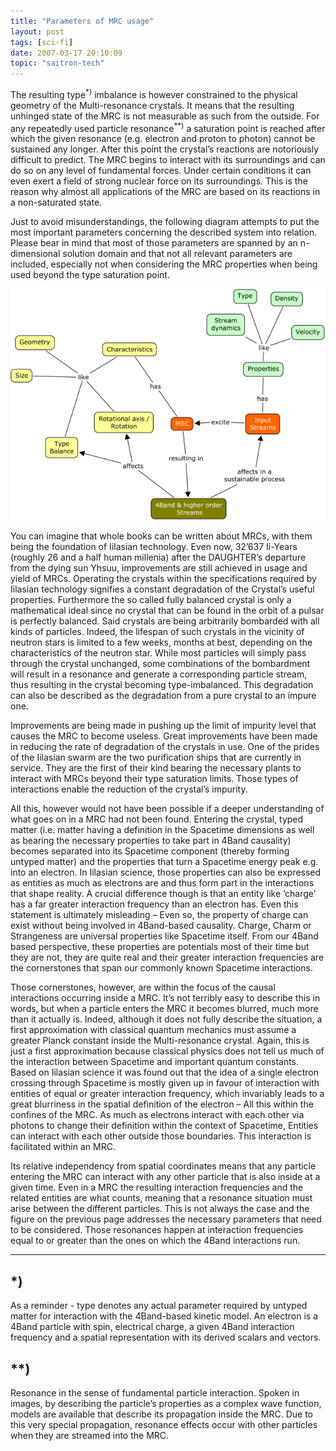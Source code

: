 ```yaml
---
title: "Parameters of MRC usage"
layout: post
tags: [sci-fi]
date: 2007-03-17 20:10:09
topic: "saitron-tech"
---
```


<TopicToc topicId="saitron-tech" header="Tech of the Ii: Multi-resonance Crystals" />

The resulting type<sup>*)</sup> imbalance is however constrained to the physical geometry of the Multi-resonance crystals. It means that the resulting unhinged state of the MRC is not measurable as such from the outside. For any repeatedly used particle resonance<sup>**)</sup>  a saturation point is reached after which the given resonance (e.g. electron and proton to photon) cannot be sustained any longer. After this point the crystal’s reactions are notoriously difficult to predict. The MRC begins to interact with its surroundings and can do so on any level of fundamental forces. Under certain conditions it can even exert a field of strong nuclear force on its surroundings. This is the reason why almost all applications of the MRC are based on its reactions in a non-saturated state.

Just to avoid misunderstandings, the following diagram attempts to put the most important parameters concerning the described system into relation. Please bear in mind that most of those parameters are spanned by an n-dimensional solution domain and that not all relevant parameters are included, especially not when considering the MRC properties when being used beyond the type saturation point.

![](/assets/saitech1-fig4b.png)

You can imagine that whole books can be written about MRCs, with them being the foundation of Iilasian technology. Even now, 32’637 Ii-Years   (roughly 26 and a half human millenia) after the DAUGHTER’s departure from the dying sun Yhsuu, improvements are still achieved in usage and yield of MRCs. Operating the crystals within the specifications required by Iilasian technology signifies a constant degradation of the Crystal’s useful properties. Furthermore the so called fully balanced crystal is only a mathematical ideal since no crystal that can be found in the orbit of a pulsar is perfectly balanced. Said crystals are being arbitrarily bombarded with all kinds of particles. Indeed, the lifespan of such crystals in the vicinity of neutron stars is limited to a few weeks, months at best, depending on the characteristics of the neutron star. While most particles will simply pass through the crystal unchanged, some combinations of the bombardment will result in a resonance and generate a corresponding particle stream, thus resulting in the crystal becoming type-imbalanced. This degradation can also be described as the degradation from a pure crystal to an impure one.

Improvements are being made in pushing up the limit of impurity level that causes the MRC to become useless. Great improvements have been made in reducing the rate of degradation of the crystals in use. One of the prides of the Iilasian swarm are the two purification ships that are currently in service. They are the first of their kind bearing the necessary plants to interact with MRCs beyond their type saturation limits. Those types of interactions enable the reduction of the crystal’s impurity.

All this, however would not have been possible if a deeper understanding of what goes on in a MRC had not been found. Entering the crystal, typed matter (i.e. matter having a definition in the Spacetime dimensions as well as bearing the necessary properties to take part in 4Band causality) becomes separated into its Spacetime component (thereby forming untyped matter) and the properties that turn a Spacetime energy peak e.g. into an electron. In Iilasian science, those properties can also be expressed as entities as much as electrons are and thus form part in the interactions that shape reality. A crucial difference though is that an entity like ‘charge’ has a far greater interaction frequency than an electron has. Even this statement is ultimately misleading – Even so, the property of charge can exist without being involved in 4Band-based causality. Charge, Charm or Strangeness are universal properties like Spacetime itself. From our 4Band based perspective, these properties are potentials most of their time but they are not, they are quite real and their greater interaction frequencies are the cornerstones that span our commonly known Spacetime interactions.

Those cornerstones, however, are within the focus of the causal interactions occurring inside a MRC. It’s not terribly easy to describe this in words, but when a particle enters the MRC it becomes blurred, much more than it actually is. Indeed, although it does not fully describe the situation, a first approximation with classical quantum mechanics must assume a greater Planck constant inside the Multi-resonance crystal. Again, this is just a first approximation because classical physics does not tell us much of the interaction between Spacetime and important quantum constants. Based on Iilasian science it was found out that the idea of a single electron crossing through Spacetime is mostly given up in favour of interaction with entities of equal or greater interaction frequency, which invariably leads to a great blurriness in the spatial definition of the electron – All this within the confines of the MRC. As much as electrons interact with each other via photons to change their definition within the context of Spacetime, Entities can interact with each other outside those boundaries. This interaction is facilitated within an MRC. 

Its relative independency from spatial coordinates means that any particle entering the MRC can interact with any other particle that is also inside at a given time. Even in a MRC the resulting interaction frequencies and the related entities are what counts, meaning that a resonance situation must arise between the different particles. This is not always the case and the figure on the previous page addresses the necessary parameters that need to be considered. 
Those resonances happen at interaction frequencies equal to or greater than the ones on which the 4Band interactions run.

* * *

## *)

As a reminder - type denotes any actual parameter required by untyped matter for interaction with the 4Band-based kinetic model. An electron is a 4Band particle with spin, electrical charge, a given 4Band interaction frequency and a spatial representation with its derived scalars and vectors.

## **)

Resonance in the sense of fundamental particle interaction. Spoken in images, by describing the particle’s properties as a complex wave function, models are available that describe its propagation inside the MRC. Due to this very special propagation, resonance effects occur with other particles when they are streamed into the MRC.